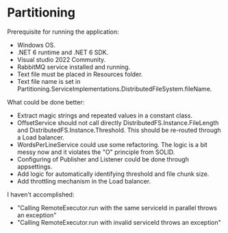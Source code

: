 # Partitioning

Prerequisite for running the application:
- Windows OS.
- .NET 6 runtime and .NET 6 SDK.
- Visual studio 2022 Community.
- RabbitMQ service installed and running.
- Text file must be placed in Resources folder.
- Text file name is set in Partitioning.ServiceImplementations.DistributedFileSystem.fileName.
  
What could be done better:
- Extract magic strings and repeated values in a constant class.
- OffsetService should not call directly DistributedFS.Instance.FileLength and DistributedFS.Instance.Threshold. This should be re-routed through a Load balancer.
- WordsPerLineService could use some refactoring. The logic is a bit messy now and it violates the "O" principle from SOLID.
- Configuring of Publisher and Listener could be done through appsettings.
- Add logic for automatically identifying threshold and file chunk size.
- Add throttling mechanism in the Load balancer.

I haven't accomplished:
- "Calling RemoteExecutor.run with the same serviceId in parallel throws an exception"
- "Calling RemoteExecutor.run with invalid serviceId throws an exception"

